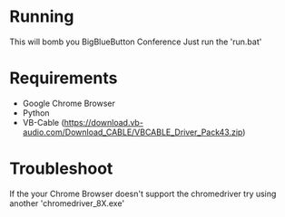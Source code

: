 # Running
This will bomb you BigBlueButton Conference
Just run the 'run.bat' 

# Requirements
- Google Chrome Browser
- Python
- VB-Cable (https://download.vb-audio.com/Download_CABLE/VBCABLE_Driver_Pack43.zip)

# Troubleshoot
If the your Chrome Browser doesn't support the chromedriver try using another 'chromedriver_8X.exe'